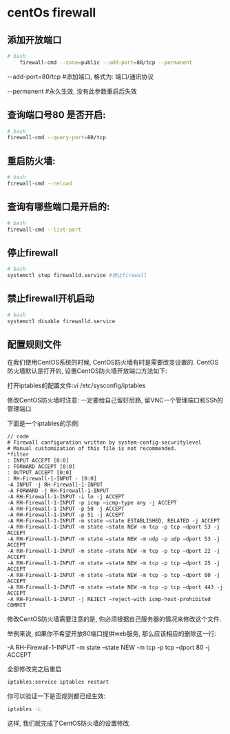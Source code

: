 # centOs firewall

## 添加开放端口

``` bash
# bash
    firewall-cmd --zone=public --add-port=80/tcp --permanent
```

--add-port=80/tcp #添加端口, 格式为: 端口/通讯协议

--permanent #永久生效, 没有此参数重启后失效

## 查询端口号80 是否开启:

``` bash
# bash
firewall-cmd --query-port=80/tcp
```

## 重启防火墙:

``` bash
# bash
firewall-cmd --reload
```

## 查询有哪些端口是开启的:

``` bash
# bash
firewall-cmd --list-port
```

## 停止firewall

``` bash
# bash
systemctl stop firewalld.service #停止firewall
```

## 禁止firewall开机启动

``` bash
# bash
systemctl disable firewalld.service 
```

## 配置规则文件

在我们使用CentOS系统的时候, CentOS防火墙有时是需要改变设置的. CentOS防火墙默认是打开的, 设置CentOS防火墙开放端口方法如下:

打开iptables的配置文件:vi /etc/sysconfig/iptables

修改CentOS防火墙时注意: 一定要给自己留好后路, 留VNC一个管理端口和SSh的管理端口

下面是一个iptables的示例:

``` vim
// code
# Firewall configuration written by system-config-securitylevel
# Manual customization of this file is not recommended.
*filter
: INPUT ACCEPT [0:0]
: FORWARD ACCEPT [0:0]
: OUTPUT ACCEPT [0:0]
: RH-Firewall-1-INPUT - [0:0]
-A INPUT -j RH-Firewall-1-INPUT
-A FORWARD -j RH-Firewall-1-INPUT
-A RH-Firewall-1-INPUT -i lo -j ACCEPT
-A RH-Firewall-1-INPUT -p icmp –icmp-type any -j ACCEPT
-A RH-Firewall-1-INPUT -p 50 -j ACCEPT
-A RH-Firewall-1-INPUT -p 51 -j ACCEPT
-A RH-Firewall-1-INPUT -m state –state ESTABLISHED, RELATED -j ACCEPT
-A RH-Firewall-1-INPUT -m state –state NEW -m tcp -p tcp –dport 53 -j ACCEPT
-A RH-Firewall-1-INPUT -m state –state NEW -m udp -p udp –dport 53 -j ACCEPT
-A RH-Firewall-1-INPUT -m state –state NEW -m tcp -p tcp –dport 22 -j ACCEPT
-A RH-Firewall-1-INPUT -m state –state NEW -m tcp -p tcp –dport 25 -j ACCEPT
-A RH-Firewall-1-INPUT -m state –state NEW -m tcp -p tcp –dport 80 -j ACCEPT
-A RH-Firewall-1-INPUT -m state –state NEW -m tcp -p tcp –dport 443 -j ACCEPT
-A RH-Firewall-1-INPUT -j REJECT –reject-with icmp-host-prohibited
COMMIT

```

修改CentOS防火墙需要注意的是, 你必须根据自己服务器的情况来修改这个文件.

举例来说, 如果你不希望开放80端口提供web服务, 那么应该相应的删除这一行:

-A RH-Firewall-1-INPUT -m state –state NEW -m tcp -p tcp –dport 80 -j ACCEPT

全部修改完之后重启

``` bash
iptables:service iptables restart
```

你可以验证一下是否规则都已经生效:

``` bash
iptables -L
```

这样, 我们就完成了CentOS防火墙的设置修改.
